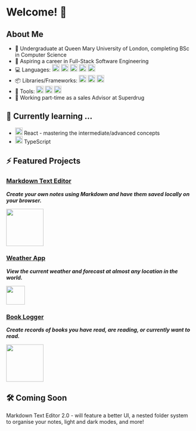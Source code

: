 # Welcome! 👋

## About Me

- :book: Undergraduate at Queen Mary University of London, completing BSc in Computer Science
- :star2: Aspiring a career in Full-Stack Software Engineering
- :computer: Languages: <a href="https://skillicons.dev"><img src="https://skillicons.dev/icons?i=js" width="20" /></a> <a href="https://skillicons.dev"><img src="https://skillicons.dev/icons?i=py" width="20" /></a> <a href="https://skillicons.dev"><img src="https://skillicons.dev/icons?i=java" width="20" /></a> <a href="https://skillicons.dev"><img src="https://skillicons.dev/icons?i=html" width="20" /></a> <a href="https://skillicons.dev"><img src="https://skillicons.dev/icons?i=css" width="20" /></a>
- :package: Libraries/Frameworks: <a href="https://skillicons.dev"><img src="https://skillicons.dev/icons?i=react" width="20" /></a> <a href="https://skillicons.dev"><img src="https://skillicons.dev/icons?i=express" width="20" /></a> <a href="https://skillicons.dev"><img src="https://skillicons.dev/icons?i=mongodb" width="20" /></a>
- :wrench: Tools: <a href="https://skillicons.dev"><img src="https://skillicons.dev/icons?i=vscode" width="20" /></a> <a href="https://skillicons.dev"><img src="https://skillicons.dev/icons?i=git" width="20" /></a> <a href="https://skillicons.dev"><img src="https://skillicons.dev/icons?i=npm" width="20" /></a>
- :department_store: Working part-time as a sales Advisor at Superdrug

## 🌱 Currently learning ...

- <a href="https://skillicons.dev"><img src="https://skillicons.dev/icons?i=react" width="20" /></a> React - mastering the intermediate/advanced concepts
- <a href="https://skillicons.dev"><img src="https://skillicons.dev/icons?i=ts" width="20" /></a> TypeScript

## ⚡ Featured Projects

### [Markdown Text Editor](https://github.com/SA9102/Markdown-Text-Editor)

***Create your own notes using Markdown and have them saved locally on your browser.***

<a href="https://skillicons.dev">
  <img src="https://skillicons.dev/icons?i=js,react,vite,css" width="100" />
</a>

### [Weather App](https://github.com/SA9102/Weather-App)

***View the current weather and forecast at almost any location in the world.***

<a href="https://skillicons.dev">
  <img src="https://skillicons.dev/icons?i=js,react" width="50" />
</a>

### [Book Logger](https://github.com/SA9102/Book-Logger)

***Create records of books you have read, are reading, or currently want to read.***

<a href="https://skillicons.dev">
  <img src="https://skillicons.dev/icons?i=js,express,mongodb,css" width="100" />
</a>

## :hammer_and_wrench: Coming Soon

Markdown Text Editor 2.0 - will feature a better UI, a nested folder system to organise your notes, light and dark modes, and more!

<!--
### Simple Flashcards

A simple flashcard application where you create and organise your own flashcards and use them for revising. Will feature all CRUD operations.

This will be my most complex project to date, both in terms of the application itself, and the technologies used. It will use TypeScript (also my first project with TypeScript), React, React Router, Express and MongoDB.

<a href="https://skillicons.dev">
  <img src="https://skillicons.dev/icons?i=ts,react,express,mongodb" width="100" />
</a>
-->
<!--
**SA9102/SA9102** is a ✨ _special_ ✨ repository because its `README.md` (this file) appears on your GitHub profile.

Here are some ideas to get you started:

- 🔭 I’m currently working on ...
- 🌱 I’m currently learning ...
- 👯 I’m looking to collaborate on ...
- 🤔 I’m looking for help with ...
- 💬 Ask me about ...
- 📫 How to reach me: ...
- 😄 Pronouns: ...
- ⚡ Fun fact: ...
-->
